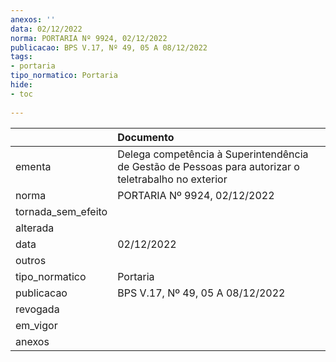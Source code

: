 ```yaml
---
anexos: ''
data: 02/12/2022
norma: PORTARIA Nº 9924, 02/12/2022
publicacao: BPS V.17, Nº 49, 05 A 08/12/2022
tags:
- portaria
tipo_normatico: Portaria
hide: 
- toc 
 
---
```


|                    | Documento                                                                                            |
|:-------------------|:-----------------------------------------------------------------------------------------------------|
| ementa             | Delega competência à Superintendência de Gestão de Pessoas para autorizar o teletrabalho no exterior |
| norma              | PORTARIA Nº 9924, 02/12/2022                                                                         |
| tornada_sem_efeito |                                                                                                      |
| alterada           |                                                                                                      |
| data               | 02/12/2022                                                                                           |
| outros             |                                                                                                      |
| tipo_normatico     | Portaria                                                                                             |
| publicacao         | BPS V.17, Nº 49, 05 A 08/12/2022                                                                     |
| revogada           |                                                                                                      |
| em_vigor           |                                                                                                      |
| anexos             |                                                                                                      |